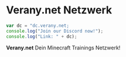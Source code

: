 # Verany.net Netzwerk

```js
var dc = "dc.verany.net;
console.log("Join our Discord now!");
console.log("Link: " + dc);
```

**Verany.net** Dein Minecraft Trainings Netzwerk!
